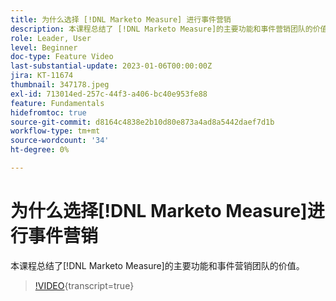 ```yaml
---
title: 为什么选择 [!DNL Marketo Measure] 进行事件营销
description: 本课程总结了 [!DNL Marketo Measure]的主要功能和事件营销团队的价值。
role: Leader, User
level: Beginner
doc-type: Feature Video
last-substantial-update: 2023-01-06T00:00:00Z
jira: KT-11674
thumbnail: 347178.jpeg
exl-id: 713014ed-257c-44f3-a406-bc40e953fe88
feature: Fundamentals
hidefromtoc: true
source-git-commit: d8164c4838e2b10d80e873a4ad8a5442daef7d1b
workflow-type: tm+mt
source-wordcount: '34'
ht-degree: 0%

---
```


# 为什么选择[!DNL Marketo Measure]进行事件营销

本课程总结了[!DNL Marketo Measure]的主要功能和事件营销团队的价值。

>[!VIDEO](https://video.tv.adobe.com/v/347178/?learn=on){transcript=true}
